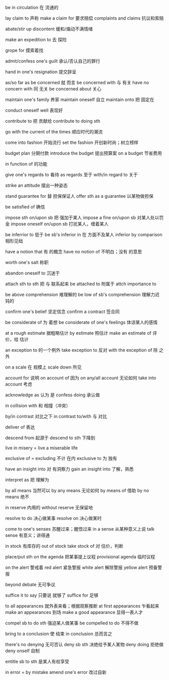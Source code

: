 be in circulation 在 流通的

lay claim to 声称
make a claim for 要求赔偿
complaints and claims 抗议和索赔

abate/stir up discontent 缓和/煽动不满情绪

make an expedition to 去 探险

grope for 摸索着找

admit/confess one's guilt 承认/否认自己的罪行

hand in one's resignation 提交辞呈

as/so far as be concerned  就 而言
be concerned with 与 有关
have no concern with 同 无关
be concerned about 关心

maintain one's family 养家
maintain oneself 自立
maintain onto 把 固定在

conduct oneself well 表现好

contribute to 把 贡献给
contribute to doing sth

go with the current of the times 顺应时代的潮流

come into fashion 开始流行
set the fashion 开创新时尚；树立榜样

budget plan 分期付款
introduce the budget 提出预算案 
on a budget 节省费用

in function of  的功能

give one's regards to 看待
as regards 至于
with/in regard to 关于

strike an attitude 摆出一种姿态

stand guarantee for 替 担保保证人
offer sth as a guarantee 以某物做担保

be satisfied of 确信

impose sth on/upon sb 把 强加于某人
impose a fine on/upon sb 对某人处以罚金
impose oneself on/upon sb 打扰某人，缠着某人

be inferrior to 低于
be sb's inferior in 在 方面不及某人
inferior by comparison 相形见绌

have a notion that 有 的概念
have no notion of 不明白；没有 的意思

worth one's salt 称职

abandon oneself to 沉迷于

attach sth to sth 把 与 联系起来
be attached to 附属于
attch importance to 

be above comprehension 难理解的
be low of sb's comprehension 理解力迟钝的

confirm one's belief 坚定信念
confirm a contract 签合同

be considerate of 为 着想
be considerate of one's feelings 体谅某人的感情

at a rough estimate 据粗略估计
by estimate 照估计
make an estimate of 评价，给 估计

an exception to 的一个例外
take exception to 反对
with the exception of 除 之外

on a scale 在 规模上
scale down  所见

account for 说明
on account of 因为
on any/all account 无论如何
take into account 考虑

acknowledge as 认为 是
confess doing 承认做

in collision with 和 相撞（冲突）

by/in contrast 对比之下
in contrast to/with 与 对比

deliver of 表达

descend from 起源于
descend to sth 下降到

live in misery = live a miserable life

exclusive of = excluding 不计 在内
exclusive to 为 独有

have an insight into 对 有洞察力
gain an insight into 了解，熟悉

interpret as 把 理解为

by all means 当然可以
by any means 无论如何
by means of 借助
by no means 绝不

in reserve 内用的
without reserve 无保留地

resolve to do 决心做某事
resolve on 决心做某时

come to one's senses 苏醒过来；醒悟过来
in a sense 从某种意义上说
talk sense 有意义；讲得通

in stock 有库存的
out of stock 
take stock of 对 估价，判断

place/put sth on the agenda 把某事提上议程
provisional agenda 临时议程

on the alert 警戒着
red alert 紧急警报
white alert 解除警报
yellow alert 预备警报

beyond debate 无可争议

suffice it to say 只要说 就够了
suffice for 足够

to all appearances 就外表来看；根据观察推断
at first appearances 乍看起来
make an appearances 到场
make a good appearance 显得一表人才

compel sb to do sth 强迫某人做某事
be compelled to do 不得不做

bring to a conclusion 使 结束
in conclusion 总而言之

there's no denying 无可否认
deny sb sth 决绝给予某人某物
deny doing 拒绝做
deny onself 自制

entitle sb to sth 是某人有权享受

in error = by mistake
amend one's error 改过自新
